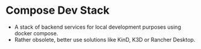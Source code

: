 # Compose Dev Stack

- A stack of backend services for local development purposes using docker compose. 
- Rather obsolete, better use solutions like KinD, K3D or Rancher Desktop.

